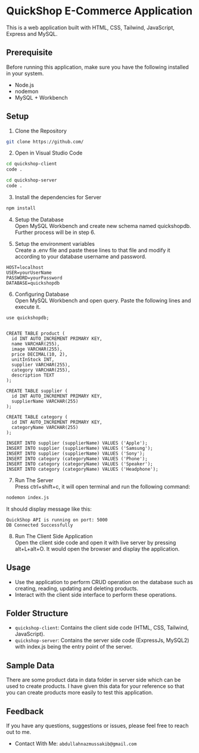 # QuickShop E-Commerce Application

This is a web application built with HTML, CSS, Tailwind, JavaScript, Express and MySQL.

## Prerequisite
Before running this application, make sure you have the following installed in your system.
* Node.js
* nodemon
* MySQL + Workbench

## Setup
1. Clone the Repository
```bash
git clone https://github.com/
```

2. Open in Visual Studio Code
```bash
cd quickshop-client
code .
```

```bash
cd quickshop-server
code .
```

3. Install the dependencies for Server
```bash
npm install
```

4. Setup the Database\
Open MySQL Workbench and create new schema named quickshopdb. Further process will be in step 6.

5. Setup the environment variables\
Create a .env file and paste these lines to that file and modify it according to your database username and password.
```env
HOST=localhost
USER=yourUserName
PASSWORD=yourPassword
DATABASE=quickshopdb
```

6. Configuring Database\
Open MySQL Workbench and open query. Paste the following lines and execute it. 
```mysql
use quickshopdb;


CREATE TABLE product (
  id INT AUTO_INCREMENT PRIMARY KEY,
  name VARCHAR(255),
  image VARCHAR(255),
  price DECIMAL(10, 2),
  unitInStock INT,
  supplier VARCHAR(255),
  category VARCHAR(255),
  description TEXT
);

CREATE TABLE supplier (
  id INT AUTO_INCREMENT PRIMARY KEY,
  supplierName VARCHAR(255)
);

CREATE TABLE category (
  id INT AUTO_INCREMENT PRIMARY KEY,
  categoryName VARCHAR(255)
);

INSERT INTO supplier (supplierName) VALUES ('Apple');
INSERT INTO supplier (supplierName) VALUES ('Samsung');
INSERT INTO supplier (supplierName) VALUES ('Sony');
INSERT INTO category (categoryName) VALUES ('Phone');
INSERT INTO category (categoryName) VALUES ('Speaker');
INSERT INTO category (categoryName) VALUES ('Headphone');

```

7. Run The Server\
Press ctrl+shift+c, it will open terminal and run the following command:
```bash
nodemon index.js
```
It should display message like this:
```
QuickShop API is running on port: 5000
DB Connected Successfully
```
8. Run The Client Side Application\
Open the client side code and open it with live server by pressing alt+L+alt+O. It would open the browser and display the application.

## Usage
* Use the application to perform CRUD operation on the database such as creating, reading, updating and deleting products.
* Interact with the client side interface to perform these operations.

## Folder Structure
* `quickshop-client`: Contains the client side code (HTML, CSS, Tailwind, JavaScript).
* `quickshop-server`: Contains the server side code (ExpressJs, MySQL2) with index.js being the entry point of the server.

## Sample Data
There are some product data in data folder in server side which can be used to create products. I have given this data for your reference so that you can create products more easily to test this application.

## Feedback
If you have any questions, suggestions or issues, please feel free to reach out to me.
* Contact With Me: `abdullahnazmussakib@gmail.com`